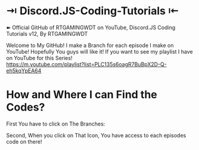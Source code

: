 # ⇥ Discord.JS-Coding-Tutorials ⇤

➽ Official GitHub of RTGAMINGWDT on YouTube, Discord.JS Coding Tutorials v12, 
By RTGAMINGWDT

Welcome to My GitHub! I make a Branch for each episode I make on YouTube! Hopefully You guys will like it! If you want to see my playlist I have on YouTube for this Series!<br/>
https://m.youtube.com/playlist?list=PLC135s6oagR7BuBpX2D-Q-eh5kqYpEA64

# How and Where I can Find the Codes?

First You have to click on The Branches:


Second, When you click on That Icon, You have access to each episodes code on there!
